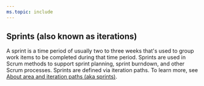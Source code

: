 ```yaml
---
ms.topic: include
---
```


## Sprints (also known as iterations)

A sprint is a time period of usually two to three weeks that's used to group work items to be completed during that time period. Sprints are used in Scrum methods to support sprint planning, sprint burndown, and other Scrum processes. Sprints are defined via iteration paths. To learn more, see [About area and iteration paths (aka sprints)](/azure/devops/organizations/settings/about-areas-iterations).
